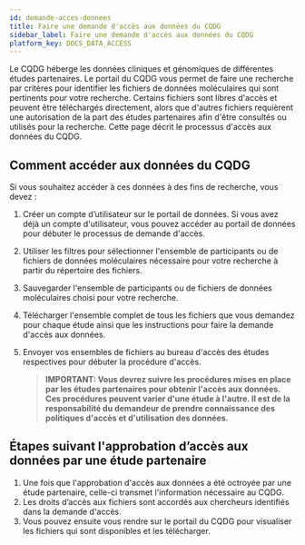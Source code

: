 ```yaml
---
id: demande-acces-donnees
title: Faire une demande d'accès aux données du CQDG
sidebar_label: Faire une demande d'accès aux données du CQDG
platform_key: DOCS_DATA_ACCESS
---
```


Le CQDG héberge les données cliniques et génomiques de différentes études partenaires. Le portail du CQDG vous permet de faire une recherche par critères pour identifier les fichiers de données moléculaires qui sont pertinents pour votre recherche. Certains fichiers sont libres d'accès et peuvent être téléchargés directement, alors que d'autres fichiers requièrent une autorisation de la part des études partenaires afin d'être consultés ou utilisés pour la recherche. Cette page décrit le processus d'accès aux données du CQDG.

## Comment accéder aux données du CQDG

Si vous souhaitez accéder à ces données à des fins de recherche, vous devez :

1. Créer un compte d’utilisateur sur le portail de données. Si vous avez déjà un compte d'utilisateur, vous pouvez accéder au portail de données pour débuter le processus de demande d'accès. 
2. Utiliser les filtres pour sélectionner l'ensemble de participants ou de fichiers de données moléculaires nécessaire pour votre recherche à partir du répertoire des fichiers. 
3. Sauvegarder l'ensemble de participants ou de fichiers de données moléculaires choisi pour votre recherche.
4. Télécharger l'ensemble complet de tous les fichiers que vous demandez pour chaque étude ainsi que les instructions pour faire la demande d'accès aux données. 
5. Envoyer vos ensembles de fichiers au bureau d'accès des études respectives pour débuter la procédure d'accès. 


   > **IMPORTANT: Vous devrez suivre les procédures mises en place par les études partenaires pour obtenir l'accès aux données. Ces procédures peuvent varier d'une étude à l'autre. Il est de la responsabilité du demandeur de prendre connaissance des politiques d'accès et d'utilisation des données.** 

## Étapes suivant l'approbation d’accès aux données par une étude partenaire

1.	Une fois que l'approbation d'accès aux données a été octroyée par une étude partenaire, celle-ci transmet l'information nécessaire au CQDG.  
2.	Les droits d’accès aux fichiers sont accordés aux chercheurs identifiés dans la demande d'accès.  
3.	Vous pouvez ensuite vous rendre sur le portail du CQDG pour visualiser les fichiers qui sont disponibles et les télécharger. 
